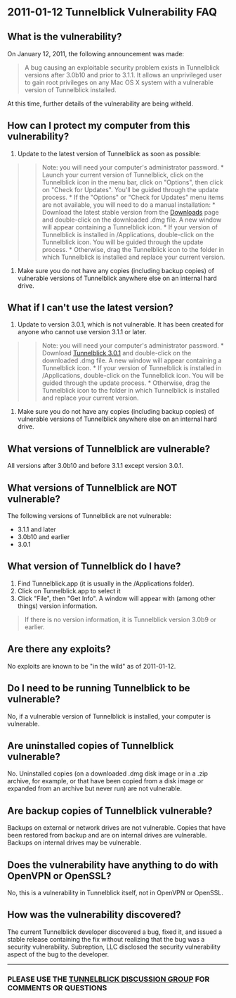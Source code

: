 <font size='5'><b>2011-01-12 Tunnelblick Vulnerability FAQ</b></font>



## What is the vulnerability? ##
On January 12, 2011, the following announcement was made:
> A bug causing an exploitable security problem exists in Tunnelblick versions after 3.0b10 and prior to 3.1.1. It allows an unprivileged user to gain root privileges on any Mac OS X system with a vulnerable version of Tunnelblick installed.

At this time, further details of the vulnerability are being witheld.

## How can I protect my computer from this vulnerability? ##
  1. Update to the latest version of Tunnelblick as soon as possible:
> > Note: you will need your computer's administrator password.
    * Launch your current version of Tunnelblick, click on the Tunnelblick icon in the menu bar, click on "Options", then click on "Check for Updates". You'll be guided through the update process.
    * If the "Options" or "Check for Updates" menu items are not available, you will need to do a manual installation:
      * Download the latest stable version from the [Downloads](DownloadsEntry.md) page and double-click on the downloaded .dmg file. A new window will appear containing a Tunnelblick icon.
      * If your version of Tunnelblick is installed in /Applications, double-click on the Tunnelblick icon. You will be guided through the update process.
      * Otherwise, drag the Tunnelblick icon to the folder in which Tunnelblick is installed and replace your current version.
  1. Make sure you do not have any copies (including backup copies) of vulnerable versions of Tunnelblick anywhere else on an internal hard drive.

## What if I can't use the latest version? ##
  1. Update to version 3.0.1, which is not vulnerable. It has been created for anyone who cannot use version 3.1.1 or later.
> > Note: you will need your computer's administrator password.
    * Download [Tunnelblick 3.0.1](https://code.google.com/p/tunnelblick/downloads/detail?name=Tunnelblick_3.0.1.dmg) and double-click on the downloaded .dmg file. A new window will appear containing a Tunnelblick icon.
    * If your version of Tunnelblick is installed in /Applications, double-click on the Tunnelblick icon. You will be guided through the update process.
    * Otherwise, drag the Tunnelblick icon to the folder in which Tunnelblick is installed and replace your current version.
  1. Make sure you do not have any copies (including backup copies) of vulnerable versions of Tunnelblick anywhere else on an internal hard drive.

## What versions of Tunnelblick are vulnerable? ##
All versions after 3.0b10 and before 3.1.1 except version 3.0.1.

## What versions of Tunnelblick are NOT vulnerable? ##
The following versions of Tunnelblick are not vulnerable:
  * 3.1.1 and later
  * 3.0b10 and earlier
  * 3.0.1

## What version of Tunnelblick do I have? ##
  1. Find Tunnelblick.app (it is usually in the /Applications folder).
  1. Click on Tunnelblick.app to select it
  1. Click "File", then "Get Info". A window will appear with (among other things) version information.


> If there is no version information, it is Tunnelblick version 3.0b9 or earlier.

## Are there any exploits? ##
No exploits are known to be "in the wild" as of 2011-01-12.

## Do I need to be running Tunnelblick to be vulnerable? ##
No, if a vulnerable version of Tunnelblick is installed, your computer is vulnerable.

## Are uninstalled copies of Tunnelblick vulnerable? ##
No. Uninstalled copies (on a downloaded .dmg disk image or in a .zip archive, for example, or that have been copied from a disk image or expanded from an archive but never run) are not vulnerable.

## Are backup copies of Tunnelblick vulnerable? ##
Backups on external or network drives are not vulnerable. Copies that have been restored from backup and are on internal drives are vulnerable. Backups on internal drives may be vulnerable.

## Does the vulnerability have anything to do with OpenVPN or OpenSSL? ##
No, this is a vulnerability in Tunnelblick itself, not in OpenVPN or OpenSSL.

## How was the vulnerability discovered? ##
The current Tunnelblick developer discovered a bug, fixed it, and issued a stable release containing the fix without realizing that the bug was a security vulnerability. Subreption, LLC disclosed the security vulnerability aspect of the bug to the developer.


---


### PLEASE USE THE [TUNNELBLICK DISCUSSION GROUP](http://groups.google.com/group/tunnelblick-discuss) FOR COMMENTS OR QUESTIONS